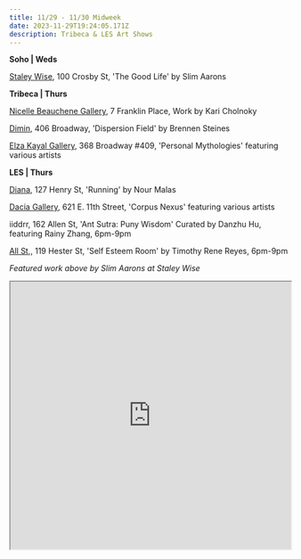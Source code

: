 ```yaml
---
title: 11/29 - 11/30 Midweek
date: 2023-11-29T19:24:05.171Z
description: Tribeca & LES Art Shows
---
```

**S﻿oho | Weds**

[Staley Wise](https://www.staleywise.com/exhibitions/slim-aarons-the-good-life), 100 Crosby St, 'The Good Life' by Slim Aarons

**T﻿ribeca | Thurs**

[Nicelle Beauchene Gallery](https://nicellebeauchene.com/exhibitions/kari-cholnoky-2/), 7 Franklin Place, Work by Kari Cholnoky

[Dimin](https://www.dimin.nyc/exhibitions/13-brennen-steines-dispersion-field/press_release_text/), 406 Broadway, 'Dispersion Field' by Brennen Steines

[Elza Kayal Gallery](https://elzakayal.com/#shows), 368 Broadway #409, 'Personal Mythologies' featuring various artists

**LES | Thurs** 

[Diana](https://www.diananewyork.com/), 127 Henry St, 'Running' by Nour Malas

[Dacia Gallery](http://www.daciagallery.com/), 621 E. 11th Street, 'Corpus Nexus' featuring various artists

iiddrr, 162 Allen St, 'Ant Sutra: Puny Wisdom' Curated by Danzhu Hu, featuring Rainy Zhang, 6pm-9pm

[All St](https://allstnyc.com/),, 119 Hester St, 'Self Esteem Room' by Timothy Rene Reyes, 6pm-9pm

*F﻿eatured work above by Slim Aarons at Staley Wise*

<iframe src="https://www.google.com/maps/d/u/1/embed?mid=1_mdNEduebRR2f-6vhhxS_XlxX8hjOd4&ehbc=2E312F" width="100%" height="480"></iframe>